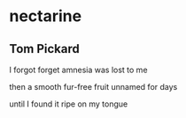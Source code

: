 # nectarine
## Tom Pickard
I forgot forget
amnesia
was lost to me

then a smooth
fur-free fruit
unnamed for days

until I found it
ripe
on my tongue
